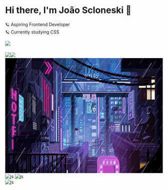 <main>
 <!--
**jscloneski/jscloneski** is a ✨ _special_ ✨ repository because its `README.md` (this file) appears on your GitHub profile.
-->

### <h1> Hi there, I'm João Scloneski 🚀 </h1>

🪐 Aspiring Frontend Developer
<br>
🪐 Currently studying CSS

<div align="left">
<img src="https://komarev.com/ghpvc/?username=jscloneski&label=PROFILE+VIEWS">
</div>

<br>

<!--
Linkedin and email hyperlink
-->
 
  <div style="display: flex">
    <a 
       href="https://www.linkedin.com/in/jscloneskidev/" target="_blank" rel="noopener">
       <img src="https://img.shields.io/badge/-LinkedIn-%230077B5?style=for-the-badge&logo=linkedin&logoColor=white">
    </a>
    <a 
       href="mailto: jscloneski.dev@gmail.com" target="_blank">
       <img src="https://img.shields.io/badge/-Gmail-%23333?style=for-the-badge&logo=gmail&logoColor=white">
    </a>
  </div>


<!--
Gif:
-->
 
<div style="display: flex">
 <img height=367em Widht=140em align="center" src="https://github.com/jscloneski/jscloneski/blob/main/giphy.gif">
</div>

<!--
Read me status:
-->

  <div align="left">
   <img height=140em align="center" src="https://github-readme-stats.vercel.app/api?username=jscloneski&hide=contribs,prs&show_icons=true&theme=tokyonight" alt="js"/>
   <img height=140em align="center" src="http://github-readme-streak-stats.herokuapp.com?user=jscloneski&theme=tokyonight" alt="js"/>
  </div>

  <div align="left">
   <img height=152em align="center" src="https://github-readme-stats.vercel.app/api/top-langs/?username=jscloneski&&layout=compact&theme=tokyonight" alt="js"/>
  </div>


<br>
 

</main>
